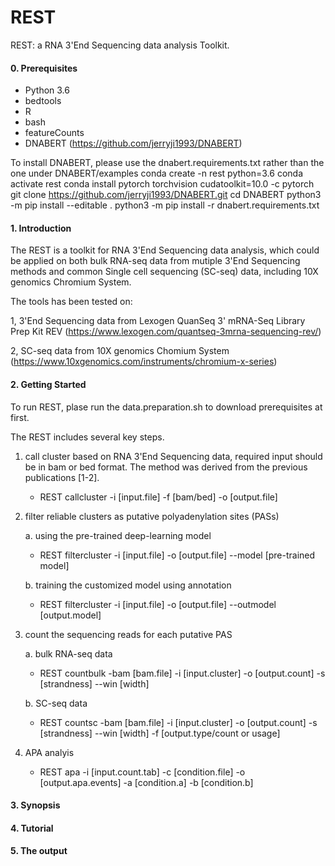 # REST

REST: a RNA 3'End Sequencing data analysis Toolkit. 

#### 0. Prerequisites

- Python 3.6
- bedtools
- R
- bash
- featureCounts
- DNABERT (https://github.com/jerryji1993/DNABERT)

To install DNABERT, please use the dnabert.requirements.txt rather than the one under DNABERT/examples
conda create -n rest python=3.6
conda activate rest
conda install pytorch torchvision cudatoolkit=10.0 -c pytorch
git clone https://github.com/jerryji1993/DNABERT.git
cd DNABERT
python3 -m pip install --editable .
python3 -m pip install -r dnabert.requirements.txt
#### 1. Introduction

The REST is a toolkit for RNA 3'End Sequencing data analysis, which could be applied on both bulk RNA-seq data from mutiple 3'End Sequencing methods and common Single cell sequencing (SC-seq) data, including 10X genomics Chromium System.

The tools has been tested on:

1, 3'End Sequencing data from Lexogen QuanSeq 3' mRNA-Seq Library Prep Kit REV (https://www.lexogen.com/quantseq-3mrna-sequencing-rev/)

2, SC-seq data from 10X genomics Chomium System (https://www.10xgenomics.com/instruments/chromium-x-series)

#### 2. Getting Started

To run REST, plase run the data.preparation.sh to download prerequisites at first.

The REST includes several key steps. 

1. call cluster based on RNA 3'End Sequencing data, required input should be in bam or bed format. The method was derived from the previous publications [1-2]. 
	- REST callcluster -i [input.file] -f [bam/bed] -o [output.file] 
2. filter reliable clusters as putative polyadenylation sites (PASs)
	
	a. using the pre-trained deep-learning model 
	- REST filtercluster -i [input.file] -o [output.file] --model [pre-trained model]
	
	b. training the customized model using annotation 
	- REST filtercluster -i [input.file] -o [output.file] --outmodel [output.model]
		
3. count the sequencing reads for each putative PAS 
	
	a. bulk RNA-seq data 
	- REST countbulk -bam [bam.file] -i [input.cluster] -o [output.count] -s [strandness] --win [width]
	
	b. SC-seq data 
	- REST countsc -bam [bam.file] -i [input.cluster] -o [output.count] -s [strandness] --win [width] -f [output.type/count or usage]
4. APA analyis

	- REST apa -i [input.count.tab] -c [condition.file] -o [output.apa.events] -a [condition.a] -b [condition.b]

#### 3. Synopsis
#### 4. Tutorial
#### 5. The output




